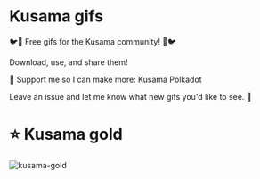 # Kusama gifs

🐦🖤 Free gifs for the Kusama community! 🖤🐦

Download, use, and share them! 

🙏 Support me so I can make more: 
Kusama 
Polkadot 

Leave an issue and let me know what new gifs you'd like to see. 🤗

# ⭐ Kusama gold 
![kusama-gold](https://user-images.githubusercontent.com/5248378/101242839-5aebe680-36fc-11eb-83d6-5df68951f702.gif)
